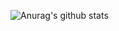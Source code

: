 ![Anurag's github stats](https://github-readme-stats.vercel.app/api?username=Zooxv&hide=contribs,prs)
<?php



namespace Cenzoo;

return 'starting afifahh operating system'

Anyone?
     
